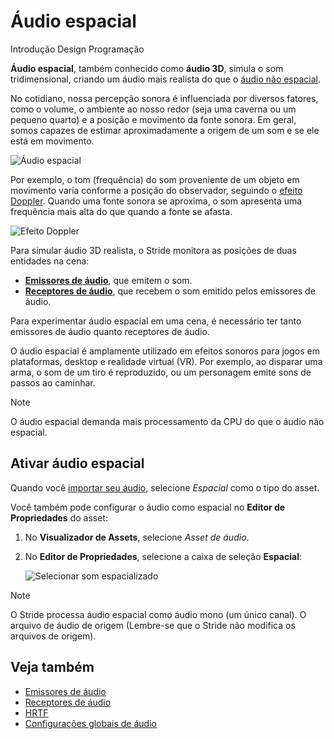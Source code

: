 # Áudio espacial

<span class="badge text-bg-primary">Introdução</span>
<span class="badge text-bg-success">Design</span>
<span class="badge text-bg-success">Programação</span>

**Áudio espacial**, também conhecido como **áudio 3D**, simula o som tridimensional, 
criando um áudio mais realista do que o [áudio não espacial](non-spatialized-audio.md).

No cotidiano, nossa percepção sonora é influenciada por diversos fatores, como o volume, o ambiente ao nosso redor (seja uma caverna ou um pequeno quarto) e a posição e movimento da fonte sonora. Em geral, somos capazes de estimar aproximadamente a origem de um som e se ele está em movimento.

![Áudio espacial](media/audio-index-spatialized-audio.png)

Por exemplo, o tom (frequência) do som proveniente de um objeto em movimento varia conforme a posição do observador, seguindo o [efeito Doppler](https://en.wikipedia.org/wiki/Doppler_effect). Quando uma fonte sonora se aproxima, o som apresenta uma frequência mais alta do que quando a fonte se afasta.

![Efeito Doppler](media/audio-index-play-audio-doppler-effect.png)

Para simular áudio 3D realista, o Stride monitora as posições de duas entidades na cena:

* **[Emissores de áudio](audio-emitters.md)**, que emitem o som.
* **[Receptores de áudio](audio-listeners.md)**, que recebem o som emitido pelos emissores de áudio.

Para experimentar áudio espacial em uma cena, é necessário ter tanto emissores de áudio quanto receptores de áudio.

O áudio espacial é amplamente utilizado em efeitos sonoros para jogos em plataformas, desktop e realidade virtual (VR).  Por exemplo, ao disparar uma arma, o som de um tiro é reproduzido, ou um personagem emite sons de passos ao caminhar.

> [!Note]
> O áudio espacial demanda mais processamento da CPU do que o áudio não espacial.

## Ativar áudio espacial

Quando você [importar seu áudio](import-audio.md), selecione *Espacial* como o tipo do asset.

Você também pode configurar o áudio como espacial no **Editor de Propriedades** do asset:

1. No **Visualizador de Assets**, selecione _Asset de áudio_.

2. No **Editor de Propriedades**, selecione a caixa de seleção **Espacial**:

   ![Selecionar som espacializado](media/audio-asset-properties-property-grid-spatialized-sound.png)

> [!Note]
> O Stride processa áudio espacial como áudio mono (um único canal). O arquivo de áudio de origem (Lembre-se que o Stride não modifica os arquivos de origem).

## Veja também

* [Emissores de áudio](audio-emitters.md)
* [Receptores de áudio](audio-listeners.md)
* [HRTF](hrtf.md)
* [Configurações globais de áudio](global-audio-settings.md)